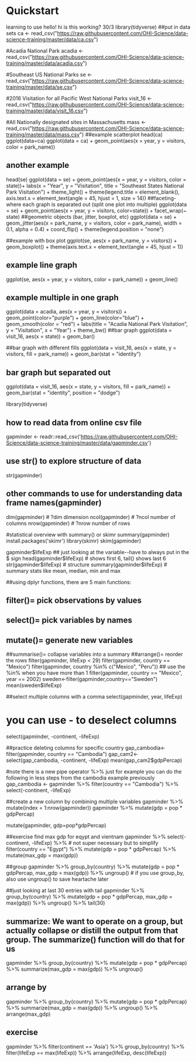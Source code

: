 # Quickstart
learning to use
hello! 
hi
is this working?
30/3
library(tidyverse)
##put in data sets
ca <- read_csv("https://raw.githubusercontent.com/OHI-Science/data-science-training/master/data/ca.csv") 

#Acadia National Park
acadia <- read_csv("https://raw.githubusercontent.com/OHI-Science/data-science-training/master/data/acadia.csv")

#Southeast US National Parks
se <- read_csv("https://raw.githubusercontent.com/OHI-Science/data-science-training/master/data/se.csv")

#2016 Visitation for all Pacific West National Parks
visit_16 <- read_csv("https://raw.githubusercontent.com/OHI-Science/data-science-training/master/data/visit_16.csv")

#All Nationally designated sites in Massachusetts
mass <- read_csv("https://raw.githubusercontent.com/OHI-Science/data-science-training/master/data/mass.csv")
##example scatterplot
head(ca)
ggplot(data=ca)
ggplot(data = ca) +
    geom_point(aes(x = year, y = visitors, color = park_name))
## another example 
head(se)
ggplot(data = se) +
    geom_point(aes(x = year, y = visitors, color = state))+
     labs(x = "Year",
       y = "Visitation",
       title = "Southeast States National Park Visitation") +
  theme_light() +
  theme(legend.title = element_blank(),
        axis.text.x = element_text(angle = 45, hjust = 1, size = 14))
##faceting- where each graph is separated out (split one plot into multiple)
ggplot(data = se) +
    geom_point(aes(x = year, y = visitors, color=state)) +
    facet_wrap(~ state)
##geometric objects (bar, jitter, boxplot, etc)
ggplot(data = se) + 
  geom_jitter(aes(x = park_name, y = visitors, color = park_name), 
              width = 0.1, 
              alpha = 0.4) +
  coord_flip() +
  theme(legend.position = "none")
  
##example with box plot
ggplot(se, aes(x = park_name, y = visitors)) + 
  geom_boxplot() +
  theme(axis.text.x = element_text(angle = 45, hjust = 1))

## example line graph 
ggplot(se, aes(x = year, y = visitors, color = park_name)) +
   geom_line()
   
## example multiple in one graph 
ggplot(data = acadia, aes(x = year, y = visitors)) + 
  geom_point(color="purple") +
  geom_line(color="blue") +
  geom_smooth(color = "red") +
  labs(title = "Acadia National Park Visitation",
       y = "Visitation",
       x = "Year") +
  theme_bw()
##bar graph 
ggplot(data = visit_16, aes(x = state)) + 
  geom_bar()
  
##bar graph with different fills 
ggplot(data = visit_16, aes(x = state, y = visitors, fill = park_name)) + 
  geom_bar(stat = "identity")

## bar graph but separated out 
ggplot(data = visit_16, aes(x = state, y = visitors, fill = park_name)) + 
  geom_bar(stat = "identity", position = "dodge")

library(tidyverse)

## how to read data from online csv file 
gapminder <- readr::read_csv('https://raw.githubusercontent.com/OHI-Science/data-science-training/master/data/gapminder.csv') 
    
## use str() to explore structure of data 
str(gapminder)
## other commands to use for understanding data frame names(gapminder)
dim(gapminder)    # ?dim dimension
ncol(gapminder)   # ?ncol number of columns
nrow(gapminder)   # ?nrow number of rows

#statistical overview with summary() or skimr
summary(gapminder)
install.packages('skimr')
library(skimr) 
skim(gapminder)

gapminder$lifeExp ## just looking at the variable--have to always put in the $ sign 
head(gapminder$lifeExp) # shows first 6, tail() shows last 6
str(gapminder$lifeExp) # structure 
summary(gapminder$lifeExp) # summary stats like mean, median, min and max 

##using dplyr functions, there are 5 main functions:
## filter()= pick observations by values
## select()= pick variables by names 
## mutate()= generate new variables
##summarise()= collapse variables into a summary 
##arrange()= reorder the rows 
filter(gapminder, lifeExp < 29)
filter(gapminder, country == "Mexico")
filter(gapminder, country %in% c("Mexico", "Peru")) ## use the %in% when you have more than 1 
filter(gapminder, country == "Mexico", year == 2002)
sweden<-filter(gapminder,country=="Sweden")
mean(sweden$lifeExp)

##select multiple columns with a comma 
select(gapminder, year, lifeExp) 

# you can use - to deselect columns
select(gapminder, -continent, -lifeExp) 

##practice deleting columns for specific country 
gap_cambodia<- filter(gapminder, country == "Cambodia")
gap_cam2<- select(gap_cambodia, -continent, -lifeExp)
mean(gap_cam2$gdpPercap)

#note there is a new pipe operator %>% just for example you can do the following in less steps from the cambodia example previously
gap_cambodia  <- gapminder %>% 
filter(country == "Cambodia") %>%
select(-continent, -lifeExp) 

##create a new column by combining multiple variables 
gapminder %>% 
  mutate(index = 1:nrow(gapminder))
gapminder %>%
  mutate(gdp = pop * gdpPercap)
  
mutate(gapminder, gdp=pop*gdpPercap)

##exercise find max gdp for eqypt and vientnam 
  gapminder %>% 
  select(-continent, -lifeExp) %>% # not super necessary but to simplify
  filter(country == "Egypt") %>%
  mutate(gdp = pop * gdpPercap) %>%
  mutate(max_gdp = max(gdp))
  
##group 
gapminder %>%
  group_by(country) %>%
  mutate(gdp     = pop * gdpPercap,
         max_gdp = max(gdp)) %>%
  ungroup() # if you use group_by, also use ungroup() to save heartache later
  
##just looking at last 30 entries with tail 
  gapminder %>%
  group_by(country) %>%
  mutate(gdp     = pop * gdpPercap,
         max_gdp = max(gdp)) %>%
  ungroup() %>% 
  tail(30)
  
  
## summarize: We want to operate on a group, but actually collapse or distill the output from that group. The summarize() function will do that for us
gapminder %>%
  group_by(country) %>%
  mutate(gdp = pop * gdpPercap) %>%
  summarize(max_gdp = max(gdp)) %>%
  ungroup()
  
## arrange by 
gapminder %>%
  group_by(country) %>%
  mutate(gdp = pop * gdpPercap) %>%
  summarize(max_gdp = max(gdp)) %>%
  ungroup() %>%
  arrange(max_gdp)

## exercise 
gapminder %>%
  filter(continent == 'Asia') %>%
  group_by(country) %>%
  filter(lifeExp == max(lifeExp)) %>%
  arrange(lifeExp, desc(lifeExp)) 
  
